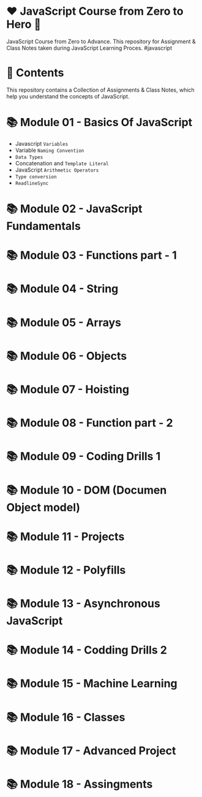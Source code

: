 # ❤ JavaScript Course from Zero to Hero 🚀

JavaScript Course from Zero to Advance. This repository for Assignment & Class Notes taken during JavaScript Learning Proces. #javascript

# 🎨 Contents
This repository contains a Collection of Assignments & Class Notes, which help you understand the concepts of JavaScript.

# 📚 Module 01 - Basics Of JavaScript
- Javascript `Variables`
- Variable `Naming Convention`
- `Data Types`
- Concatenation and `Template Literal`
- JavaScript `Arithmetic Operators`
- `Type conversion`
- `ReadlineSync`
# 📚 Module 02 - JavaScript Fundamentals
# 📚 Module 03 - Functions part - 1
# 📚 Module 04 - String
# 📚 Module 05 - Arrays
# 📚 Module 06 - Objects
# 📚 Module 07 - Hoisting
# 📚 Module 08 - Function part - 2
# 📚 Module 09 - Coding Drills 1
# 📚 Module 10 - DOM (Documen Object model)
# 📚 Module 11 - Projects
# 📚 Module 12 - Polyfills
# 📚 Module 13 - Asynchronous JavaScript
# 📚 Module 14 - Codding Drills 2
# 📚 Module 15 - Machine Learning
# 📚 Module 16 - Classes
# 📚 Module 17 - Advanced Project
# 📚 Module 18 - Assingments

